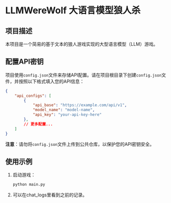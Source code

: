 # LLMWereWolf 大语言模型狼人杀

## 项目描述
本项目是一个简易的基于文本的狼人游戏实现的大型语言模型（LLM）游戏。


## 配置API密钥
项目使用`config.json`文件来存储API配置。请在项目根目录下创建`config.json`文件，并按照以下格式填入您的API信息：

```json
{
    "api_configs": [
        {
            "api_base": "https://example.com/api/v1",
            "model_name": "model-name",
            "api_key": "your-api-key-here"
        },
        // 更多配置...
    ]
}
```

**注意**：请勿将`config.json`文件上传到公共仓库，以保护您的API密钥安全。

## 使用示例
1. 启动游戏：
   ```bash
   python main.py
   ```

2. 可以在chat_logs里看到之前的记录。